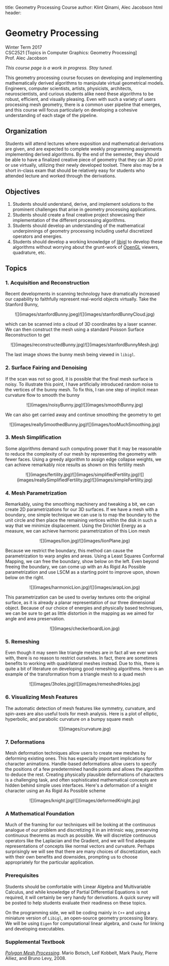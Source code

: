 title: Geometry Processing Course
author: Klint Qinami, Alec Jacobson
html header:  <link rel="stylesheet" href=style.css>

# Geometry Processing

Winter Term 2017  
CSC2521 [Topics in Computer Graphics: Geometry Processing]  
Prof. Alec Jacobson  

_This course page is a work in progress. Stay tuned._

This geometry processing course focuses on developing and implementing
mathematically derived algorithms to manipulate virtual geometrical models.
Engineers, computer scientists, artists, physicists,  architects,
neuroscientists, and curious students alike need these algorithms to be robust,
efficient, and visually pleasing. Even with such a variety of users processing
mesh geometry, there is a common user pipeline that emerges, and this course
will focus particularly on developing a cohesive understanding of each stage of
the pipeline.

## Organization

Students will attend lectures where exposition and mathematical derivations are
given, and are expected to complete weekly programming assignments implementing
derived algorithms. By the end of the semester, they should be able to have a
finalized creative piece of geometry that they can 3D print or use virtually,
utilizing their newly developed toolset. There also may be a short in-class
exam that should be relatively easy for students who attended lecture and
worked through the derivations.

## Objectives

 1. Students should understand, derive, and implement solutions to the
 prominent challenges that arise in geometry processing applications.
 2. Students should create a final creative project showcasing their
 implementation of the different processing algorithms.
 3. Students should develop an understanding of the mathematical underpinnings
 of geometry processing including useful discretized operators and energies.
 4. Students should develop a working knowledge of
 [libigl](http://libigl.github.io/libigl/) to develop these algorithms without
 worrying about the grunt-work of
 [OpenGL](https://en.wikipedia.org/wiki/OpenGL) viewers, quadrature, etc.

## Topics

### 1\. Acquisition and Reconstruction

Recent developments in scanning technology have dramatically increased our
capability to faithfully represent real-world objects virtually. Take the
Stanford Bunny,

<center>![](images/stanfordBunny.jpeg)![](images/stanfordBunnyCloud.jpg)</center>

which can be scanned into a cloud of 3D coordinates by a laser scanner. We can then construct the mesh using a standard Poisson Surface Reconstruction to get

<center>![](images/reconstructedBunny.jpg)![](images/stanfordBunnyMesh.jpg)</center> 

The last image shows the bunny mesh being viewed in `libigl`. 

### 2\. Surface Fairing and Denoising

If the scan was not so good, it is possible that the final mesh surface is
noisy. To illustrate this point, I have artificially introduced random noise to
the vertices of the bunny mesh. To fix this, I ran one step of implicit mean
curvature flow to smooth the bunny

<center>![](images/noisyBunny.jpg)![](images/smoothBunny.jpg)</center> 

We can also get carried away and continue smoothing the geometry to get

<center>![](images/reallySmoothedBunny.jpg)![](images/tooMuchSmoothing.jpg)</center>

### 3\. Mesh Simplification

Some algorithms demand such computing power that it may be reasonable to reduce
the complexity of our mesh by representing the geometry with fewer faces. Using
a greedy algorithm to assign edge collapse weights, we can achieve remarkably
nice results as shown on this fertility mesh

<center>![](images/fertility.jpg)![](images/simplifiedFertility.jpg)![](images/reallySimplifiedFertility.jpg)![](images/simpleFertility.jpg)</center>

### 4\. Mesh Parametrization

Remarkably, using the smoothing machinery and tweaking a bit, we can create 2D
parametrizations for our 3D surfaces. If we have a mesh with a boundary, one
simple technique we can use is to map the boundary to the unit circle and then
place the remaining vertices within the disk in such a way that we minimize
displacement. Using the Dirichlet Energy as a measure, we can achieve harmonic
parametrization of this Lion mesh

<center>![](images/lion.jpg)![](images/lionPlane.jpg)</center>

Because we restrict the boundary, this method can cause the parametrization to
warp angles and areas. Using a Least Squares Conformal Mapping, we can free the
boundary, show below on the left. Even beyond freeing the boundary, we can come
up with an As Rigid As Possible parametrization and use LSCM as a starting
point to improve upon, shown below on the right.

<center>![](images/harmonicLion.jpg)![](images/arapLion.jpg)</center>

This parametrization can be used to overlay textures onto the original surface,
as it is already a planar representation of our three dimensional object.
Because of our choice of energies and physically based techniques, we can be
sure to get as little distortion in the mapping as we aimed for angle and area
preservation.

<center>![](images/checkerboardLion.jpg)</center>

### 5\. Remeshing

Even though it may seem like triangle meshes are in fact all we ever work with,
there is no reason to restrict ourselves. In fact, there are sometimes benefits
to working with quadrilateral meshes instead. Due to this, there is quite a bit
of literature on developing good remeshing algorithms. Here is an example of
the transformation from a triangle mesh to a quad mesh

<center>![](images/3holes.jpg)![](images/remeshedHoles.jpg)</center>

### 6\. Visualizing Mesh Features

The automatic detection of mesh features like symmetry, curvature, and
spin-axes are also useful tools for mesh analysis. Here is a plot of elliptic,
hyperbolic, and parabolic curvature on a bumpy square mesh

<center> ![](images/curvature.jpg) </center>

### 7\. Deformations

Mesh deformation techniques allow users to create new meshes by deforming
existing ones. This has especially important implications for character
animations. Handle-based deformations allow users to specify the positions of a
few predetermined handle points and allows the algorithm to deduce the rest.
Creating physically plausible deformations of characters is a challenging task,
and often sophisticated mathematical concepts are hidden behind simple uses
interfaces. Here's a deformation of a knight character using an As Rigid As
Possible scheme

<center>![](images/knight.jpg)![](images/deformedKnight.jpg)</center>

### A Mathematical Foundation

Much of the framing for our techniques will be looking at the continuous
analogue of our problem and discretizing it in an intrinsic way, preserving
continuous theorems as much as possible. We will discretize continuous
operators like the Laplacian and the Gradient, and we will find adequate
representations of concepts like normal vectors and curvature. Perhaps
surprisingly we will see that there are many choices of discretization, each
with their own benefits and downsides, prompting us to choose appropriately for
the particular application.

### Prerequisites

Students should be comfortable with Linear Algebra and Multivariable Calculus,
and while knowledge of Partial Differential Equations is not required, it will
certainly be very handy for derivations. A quick survey will be posted to help
students evaluate their readiness on these topics.

On the programming side, we will be coding mainly in `C++` and using a
miniature version of `Libigl`, an open-source geometry processing library. We
will be using `Eigen` for computational linear algebra, and `Cmake` for linking
and developing executables.

### Supplemental Textbook

[_Polygon Mesh
Processing_](https://www.amazon.ca/Polygon-Mesh-Processing-Mario-Botsch/dp/1568814267/).
Mario Botsch, Leif Kobbelt, Mark Pauly, Pierre Alliez, and Bruno Levy, 2008.
